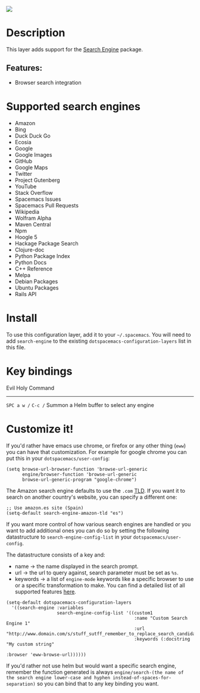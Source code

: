 ![](img/searchengine.jpg)

Description
===========

This layer adds support for the [Search
Engine](https://github.com/hrs/engine-mode) package.

Features:
---------

-   Browser search integration

Supported search engines
========================

-   Amazon
-   Bing
-   Duck Duck Go
-   Ecosia
-   Google
-   Google Images
-   GitHub
-   Google Maps
-   Twitter
-   Project Gutenberg
-   YouTube
-   Stack Overflow
-   Spacemacs Issues
-   Spacemacs Pull Requests
-   Wikipedia
-   Wolfram Alpha
-   Maven Central
-   Npm
-   Hoogle 5
-   Hackage Package Search
-   Clojure-doc
-   Python Package Index
-   Python Docs
-   C++ Reference
-   Melpa
-   Debian Packages
-   Ubuntu Packages
-   Rails API

Install
=======

To use this configuration layer, add it to your `~/.spacemacs`. You will
need to add `search-engine` to the existing
`dotspacemacs-configuration-layers` list in this file.

Key bindings
============

  Evil          Holy      Command
  ------------- --------- -------------------------------------------
  `SPC a w /`   `C-c /`   Summon a Helm buffer to select any engine

Customize it!
=============

If you\'d rather have emacs use chrome, or firefox or any other thing
(`eww`) you can have that customization. For example for google chrome
you can put this in your `dotspacemacs/user-config`:

``` {.commonlisp org-language="emacs-lisp"}
(setq browse-url-browser-function 'browse-url-generic
      engine/browser-function 'browse-url-generic
      browse-url-generic-program "google-chrome")
```

The Amazon search engine defaults to use the `.com`
[TLD](https://en.wikipedia.org/wiki/TLD). If you want it to search on
another country\'s website, you can specify a different one:

``` {.commonlisp org-language="emacs-lisp"}
;; Use amazon.es site (Spain)
(setq-default search-engine-amazon-tld "es")
```

If you want more control of how various search engines are handled or
you want to add additional ones you can do so by setting the following
datastructure to `search-engine-config-list` in your
`dotspacemacs/user-config`.

The datastructure consists of a key and:

-   name -\> the name displayed in the search prompt.
-   url -\> the url to query against, search parameter must be set as
    `%s`.
-   keywords -\> a list of `engine-mode` keywords like a specific
    browser to use or a specific transformation to make. You can find a
    detailed list of all supported features
    [here](https://github.com/hrs/engine-mode).

``` {.commonlisp org-language="emacs-lisp"}
(setq-default dotspacemacs-configuration-layers
  '((search-engine :variables
                   search-engine-config-list '((custom1
                                                :name "Custom Search Engine 1"
                                                :url "http://www.domain.com/s/stuff_sutff_remember_to_replace_search_candidate_with_%s"
                                                :keywords (:docstring "My custom string"
                                                                      :browser 'eww-browse-url))))))
```

If you\'d rather not use helm but would want a specific search engine,
remember the function generated is always
`engine/search-(the name of the search engine
lower-case and hyphen instead-of-spaces-for-separation)` so you can bind
that to any key binding you want.
